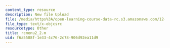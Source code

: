 ```yaml
---
content_type: resource
description: New file Upload
file: /media/https%3A/open-learning-course-data-rc.s3.amazonaws.com/12-811-tropical-meteorology-spring-2011/f6a5508f1e334c762c78906d92ea11d9_rcmenu2_2.m
file_type: text/x-objcsrc
resourcetype: Other
title: rcmenu2_2.m
uid: f6a5508f-1e33-4c76-2c78-906d92ea11d9
---
```

